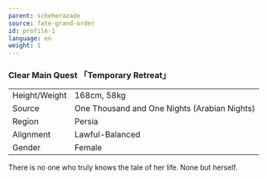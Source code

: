 ```yaml
---
parent: scheherazade
source: fate-grand-order
id: profile-1
language: en
weight: 1
---
```


### Clear Main Quest 「Temporary Retreat」

<table>
  <tr><td>Height/Weight</td><td>168cm, 58kg</td></tr>
  <tr><td>Source</td><td>One Thousand and One Nights (Arabian Nights)</td></tr>
  <tr><td>Region</td><td>Persia</td></tr>
  <tr><td>Alignment</td><td>Lawful-Balanced</td></tr>
  <tr><td>Gender</td><td>Female</td></tr>
</table>

There is no one who truly knows the tale of her life. None but herself.
